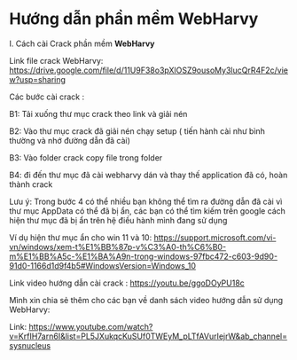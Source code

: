 # Hướng dẫn phần mềm WebHarvy

I. Cách cài Crack phần mềm **WebHarvy**

Link file crack WebHarvy: https://drive.google.com/file/d/11U9F38o3pXlOSZ9ousoMy3lucQrR4F2c/view?usp=sharing

Các bước cài crack :

B1: Tải xuống thư mục crack theo link và giải nén

B2: Vào thư mục crack đã giải nén chạy setup ( tiến hành cài như bình thường và nhớ đường dẫn đã cài)

B3: Vào folder crack copy file trong folder 

B4: đi đến thư mục đã cài webharvy dán và thay thế application đã có, hoàn thành crack

Lưu ý: Trong bước 4 có thể nhiều bạn không thể tìm ra đường dẫn đã cài vì thư mục AppData có thể đã bị ẩn, các bạn có thể tìm kiếm trên google cách hiện thư mục đã bị ẩn trên hệ điều hành mình đang sử dụng

Ví dụ hiện thư mục ẩn cho win 11 và 10: https://support.microsoft.com/vi-vn/windows/xem-t%E1%BB%87p-v%C3%A0-th%C6%B0-m%E1%BB%A5c-%E1%BA%A9n-trong-windows-97fbc472-c603-9d90-91d0-1166d1d9f4b5#WindowsVersion=Windows_10

Link video hướng dẫn cài crack : https://youtu.be/ggoDOyPU18c
 
Mình xin chia sẻ thêm cho các bạn về danh sách video hướng dẫn sử dụng WebHarvy:
 
Link: https://www.youtube.com/watch?v=KrfIH7arn6I&list=PL5JXukqcKuSUf0TWEyM_pLTfAVurIejrW&ab_channel=sysnucleus

